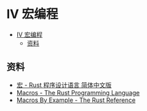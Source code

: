 # IV 宏编程

<!--ts-->
* [IV 宏编程](#iv-宏编程)
   * [资料](#资料)

<!-- Created by https://github.com/ekalinin/github-markdown-toc -->
<!-- Added by: runner, at: Wed Oct 26 01:15:49 UTC 2022 -->

<!--te-->

## 资料

- [宏 - Rust 程序设计语言 简体中文版](https://kaisery.github.io/trpl-zh-cn/ch19-06-macros.html)
- [Macros - The Rust Programming Language](https://doc.rust-lang.org/book/ch19-06-macros.html)
- [Macros By Example - The Rust Reference](https://doc.rust-lang.org/reference/macros-by-example.html)




